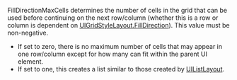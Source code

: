 FillDirectionMaxCells determines the number of cells in the grid that can be used before continuing on the next row/column (whether this is a row or column is dependent on [UIGridStyleLayout.FillDirection](https://developer.roblox.com/en-us/api-reference/property/UIGridStyleLayout/FillDirection)). This value must be non-negative.

*   If set to zero, there is no maximum number of cells that may appear in one row/column except for how many can fit within the parent UI element.
*   If set to one, this creates a list similar to those created by [UIListLayout](https://developer.roblox.com/en-us/api-reference/class/UIListLayout).